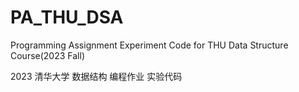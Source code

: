 # PA_THU_DSA

Programming Assignment Experiment Code for THU Data Structure Course(2023 Fall)

2023 清华大学 数据结构 编程作业 实验代码